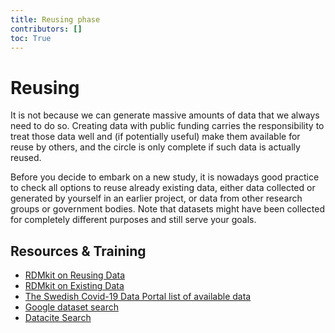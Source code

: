 ```yaml
---
title: Reusing phase
contributors: []
toc: True
---
```


# Reusing
It is not because we can generate massive amounts of data that we always need to do so. Creating data with public funding carries the responsibility to treat those data well and (if potentially useful) make them available for reuse by others, and the circle is only complete if such data is actually reused.

Before you decide to embark on a new study, it is nowadays good practice to check all options to reuse already existing data, either data collected or generated by yourself in an earlier project, or data from other research groups or government bodies. Note that datasets might have been collected for completely different purposes and still serve your goals.

## Resources & Training
* [RDMkit on Reusing Data](https://rdmkit.elixir-europe.org/reusing)
* [RDMkit on Existing Data](https://rdmkit.elixir-europe.org/existing_data)
* [The Swedish Covid-19 Data Portal list of available data](https://covid19dataportal.se/datasets/all/)
* [Google dataset search](https://datasetsearch.research.google.com)
* [Datacite Search](https://search.datacite.org)
